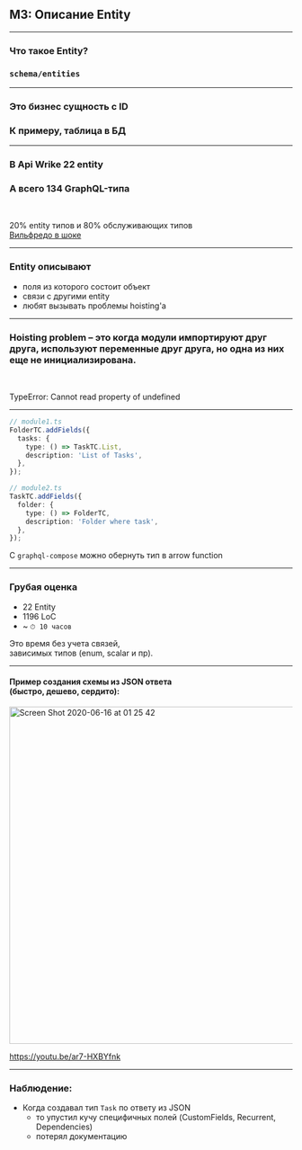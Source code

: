 ## M3: Описание Entity

-----

### Что такое Entity?

### `schema/entities`

-----

### Это бизнес сущность с ID

### К примеру, таблица в БД

-----

### В Api Wrike 22 entity <!-- .element: class="orange" -->

### А всего 134 GraphQL-типа <!-- .element: class="orange" -->

<br/>

20% entity типов и 80% обслуживающих типов <!-- .element: class="fragment" -->
<br/>
[Вильфредо в шоке](https://ru.wikipedia.org/wiki/%D0%97%D0%B0%D0%BA%D0%BE%D0%BD_%D0%9F%D0%B0%D1%80%D0%B5%D1%82%D0%BE) <!-- .element: class="fragment" -->

-----

### Entity описывают <!-- .element: class="orange" -->

- поля из которого состоит объект <!-- .element: class="fragment" -->
- связи с другими entity <!-- .element: class="fragment" -->
- любят вызывать проблемы hoisting'а <!-- .element: class="fragment" -->

-----

### <span class="red">Hoisting problem</span> – это когда модули импортируют друг друга, используют переменные друг друга, но одна из них еще не инициализирована.

<br/>

TypeError: Cannot read property of undefined <!-- .element: class="fragment red" -->

-----

```ts
// module1.ts
FolderTC.addFields({
  tasks: {
    type: () => TaskTC.List,
    description: 'List of Tasks',
  },
});

// module2.ts
TaskTC.addFields({
  folder: {
    type: () => FolderTC,
    description: 'Folder where task',
  },
});

```

<span class="fragment" data-code-focus="4,12">С `graphql-compose` можно обернуть тип в arrow function</span>

-----

### Грубая оценка

- 22 Entity
- 1196 LoC
- ~ `⏱ 10 часов`

Это время без учета связей, <br/>зависимых типов (enum, scalar и пр). <!-- .element: class="fragment" -->

-----

#### Пример создания схемы из JSON ответа<br/>(быстро, дешево, сердито):

<a href="https://youtu.be/ar7-HXBYfnk?t=1788>" target="_blank"><img width="600" alt="Screen Shot 2020-06-16 at 01 25 42" src="https://user-images.githubusercontent.com/1946920/84697762-86252280-af70-11ea-98d2-224fab7326db.png"></a>

<https://youtu.be/ar7-HXBYfnk>

-----

### Наблюдение:

- Когда создавал тип `Task` по ответу из JSON
  - то упустил кучу специфичных полей (CustomFields, Recurrent, Dependencies)
  - потерял документацию
